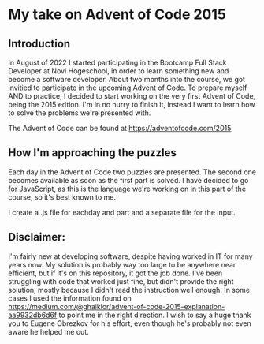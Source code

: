 # My take on Advent of Code 2015

## Introduction

In August of 2022 I started participating in the Bootcamp Full Stack Developer at Novi Hogeschool, in order to learn something new and become a software developer. About two months into the course, we got invitied to participate in the upcoming Advent of Code.
To prepare myself AND to practice, I decided to start working on the very first Advent of Code, being the 2015 edtion.
I'm in no hurry to finish it, instead I want to learn  how to solve the problems we're presented with.

The Advent of Code can be found at https://adventofcode.com/2015

## How I'm approaching the puzzles

Each day in the Advent of Code two puzzles are presented. The second one becomes available as soon as the first part is solved.
I have decided to go for JavaScript, as this is the language we're working on in this part of the course, so it's best known to me.

I create a .js file for eachday and part and a separate file for the input.


## Disclaimer:
I'm fairly new at developing software, despite having worked in IT for many years now. My solution is probably way too large to be anywhere near efficient, but if it's on this repository, it got the job done.
I've been struggling with code that worked just fine, but didn't provide the right solution, mostly because I didn't read the instruction well enough. In some cases I used the information found on https://medium.com/@ghaiklor/advent-of-code-2015-explanation-aa9932db6d6f to point me in the right direction. I wish to say a huge thank you to Eugene Obrezkov for his effort, even though he's probably not even aware he helped me out.